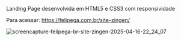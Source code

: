 Landing Page desenvolvida em HTML5 e CSS3 com responsividade

Para acessar: https://felipega.com.br/site-zingen/

![screencapture-felipega-br-site-zingen-2025-04-16-22_24_07](https://github.com/user-attachments/assets/51e4c6da-4284-40be-a8f0-ba3a5723cd1c)
